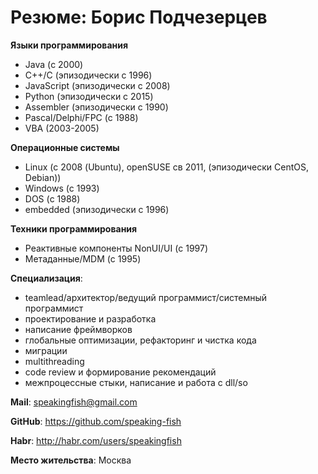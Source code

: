 # Резюме: Борис Подчезерцев

**Языки программирования**
- Java (с 2000)
- C++/C (эпизодически с 1996)
- JavaScript (эпизодически с 2008)
- Python (эпизодически с 2015)
- Assembler (эпизодически с 1990)
- Pascal/Delphi/FPC (с 1988)
- VBA (2003-2005)

**Операционные системы**
- Linux (с 2008 (Ubuntu), openSUSE св 2011, (эпизодически CentOS, Debian))
- Windows (с 1993)
- DOS (с 1988)
- embedded (эпизодически с 1996)

**Техники программирования**
- Реактивные компоненты NonUI/UI (с 1997)
- Метаданные/MDM (с 1995)

**Специализация**:
- teamlead/архитектор/ведущий программист/системный программист
- проектирование и разработка
- написание фреймворков
- глобальные оптимизации, рефакторинг и чистка кода
- миграции
- multithreading
- code review и формирование рекомендаций
- межпроцессные стыки, написание и работа с dll/so

**Mail**: speakingfish@gmail.com

**GitHub**: https://github.com/speaking-fish

**Habr**: http://habr.com/users/speakingfish

**Место жительства**: Москва

